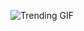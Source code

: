![Trending GIF](https://media4.giphy.com/media/v1.Y2lkPThiYjIxNzcycDgzNWhzYnNzMGV1cnk1aWNkNThodGpkdm5tdm5mZWd1ZnEzYWRvOSZlcD12MV9naWZzX3NlYXJjaCZjdD1n/bGgsc5mWoryfgKBx1u/giphy.gif)
